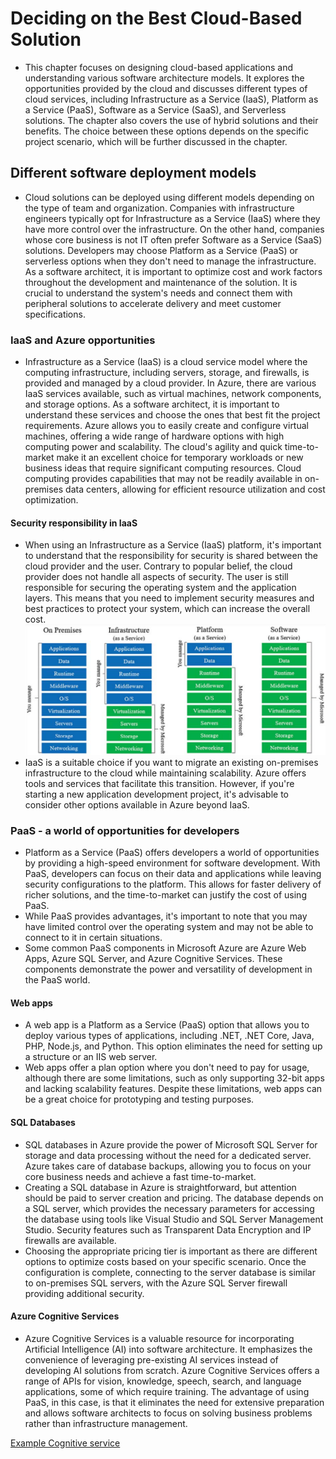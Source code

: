 # Deciding on the Best Cloud-Based Solution
- This chapter focuses on designing cloud-based applications and understanding various software architecture models. It explores the opportunities provided by the cloud and discusses different types of cloud services, including Infrastructure as a Service (IaaS), Platform as a Service (PaaS), Software as a Service (SaaS), and Serverless solutions. The chapter also covers the use of hybrid solutions and their benefits. The choice between these options depends on the specific project scenario, which will be further discussed in the chapter.

## Different software deployment models
- Cloud solutions can be deployed using different models depending on the type of team and organization. Companies with infrastructure engineers typically opt for Infrastructure as a Service (IaaS) where they have more control over the infrastructure. On the other hand, companies whose core business is not IT often prefer Software as a Service (SaaS) solutions. Developers may choose Platform as a Service (PaaS) or serverless options when they don't need to manage the infrastructure. As a software architect, it is important to optimize cost and work factors throughout the development and maintenance of the solution. It is crucial to understand the system's needs and connect them with peripheral solutions to accelerate delivery and meet customer specifications.

### IaaS and Azure opportunities
- Infrastructure as a Service (IaaS) is a cloud service model where the computing infrastructure, including servers, storage, and firewalls, is provided and managed by a cloud provider. In Azure, there are various IaaS services available, such as virtual machines, network components, and storage options. As a software architect, it is important to understand these services and choose the ones that best fit the project requirements. Azure allows you to easily create and configure virtual machines, offering a wide range of hardware options with high computing power and scalability. The cloud's agility and quick time-to-market make it an excellent choice for temporary workloads or new business ideas that require significant computing resources. Cloud computing provides capabilities that may not be readily available in on-premises data centers, allowing for efficient resource utilization and cost optimization.

#### Security responsibility in IaaS
- When using an Infrastructure as a Service (IaaS) platform, it's important to understand that the responsibility for security is shared between the cloud provider and the user. Contrary to popular belief, the cloud provider does not handle all aspects of security. The user is still responsible for securing the operating system and the application layers. This means that you need to implement security measures and best practices to protect your system, which can increase the overall cost.
[![Platforms](images/platforms.png)](images/platforms.png)
- IaaS is a suitable choice if you want to migrate an existing on-premises infrastructure to the cloud while maintaining scalability. Azure offers tools and services that facilitate this transition. However, if you're starting a new application development project, it's advisable to consider other options available in Azure beyond IaaS.

### PaaS - a world of opportunities for developers
- Platform as a Service (PaaS) offers developers a world of opportunities by providing a high-speed environment for software development. With PaaS, developers can focus on their data and applications while leaving security configurations to the platform. This allows for faster delivery of richer solutions, and the time-to-market can justify the cost of using PaaS.
- While PaaS provides advantages, it's important to note that you may have limited control over the operating system and may not be able to connect to it in certain situations. 
- Some common PaaS components in Microsoft Azure are Azure Web Apps, Azure SQL Server, and Azure Cognitive Services. These components demonstrate the power and versatility of development in the PaaS world.

#### Web apps
- A web app is a Platform as a Service (PaaS) option that allows you to deploy various types of applications, including .NET, .NET Core, Java, PHP, Node.js, and Python. This option eliminates the need for setting up a structure or an IIS web server.
- Web apps offer a plan option where you don't need to pay for usage, although there are some limitations, such as only supporting 32-bit apps and lacking scalability features. Despite these limitations, web apps can be a great choice for prototyping and testing purposes.

#### SQL Databases
- SQL databases in Azure provide the power of Microsoft SQL Server for storage and data processing without the need for a dedicated server. Azure takes care of database backups, allowing you to focus on your core business needs and achieve a fast time-to-market.
- Creating a SQL database in Azure is straightforward, but attention should be paid to server creation and pricing. The database depends on a SQL server, which provides the necessary parameters for accessing the database using tools like Visual Studio and SQL Server Management Studio. Security features such as Transparent Data Encryption and IP firewalls are available.
- Choosing the appropriate pricing tier is important as there are different options to optimize costs based on your specific scenario. Once the configuration is complete, connecting to the server database is similar to on-premises SQL servers, with the Azure SQL Server firewall providing additional security.

#### Azure Cognitive Services
- Azure Cognitive Services is a valuable resource for incorporating Artificial Intelligence (AI) into software architecture. It emphasizes the convenience of leveraging pre-existing AI services instead of developing AI solutions from scratch. Azure Cognitive Services offers a range of APIs for vision, knowledge, speech, search, and language applications, some of which require training. The advantage of using PaaS, in this case, is that it eliminates the need for extensive preparation and allows software architects to focus on solving business problems rather than infrastructure management.

[Example Cognitive service](cognitive-service)